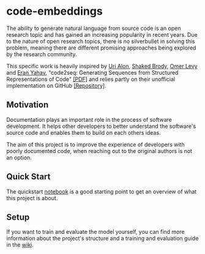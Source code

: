 # code-embeddings
The ability to generate natural language from source code is an open research topic and has gained an increasing popularity in recent years. Due to the nature of open research topics, there is no silverbullet in solving this problem, meaning there are different promising approaches being explored by the research community.

This specific work is heavily inspired by [Uri Alon](http://urialon.cswp.cs.technion.ac.il), [Shaked Brody](http://www.cs.technion.ac.il/people/shakedbr/), [Omer Levy](https://levyomer.wordpress.com) and [Eran Yahav](http://www.cs.technion.ac.il/~yahave/), "code2seq: Generating Sequences from Structured Representations of Code" [[PDF]](https://openreview.net/pdf?id=H1gKYo09tX) and relies partly on their unofficial implementation on GitHub [[Repository]](https://github.com/Kolkir/code2seq).

## Motivation
Documentation plays an important role in the process of software development. It helps other developers to better understand the software's source code and enables them to build on each others ideas.

The aim of this project is to improve the experience of developers with poorly documented code, when reaching out to the original authors is not an option.

## Quick Start
The quickstart [notebook](https://github.com/Lando-L/code-embeddings/blob/develop/src/quickstart.ipynb) is a good starting point to get an overview of what this project is about.

## Setup
If you want to train and evaluate the model yourself, you can find more information about the project's structure and a training and evaluation guide in the [wiki](https://github.com/Lando-L/code-embeddings/wiki).

